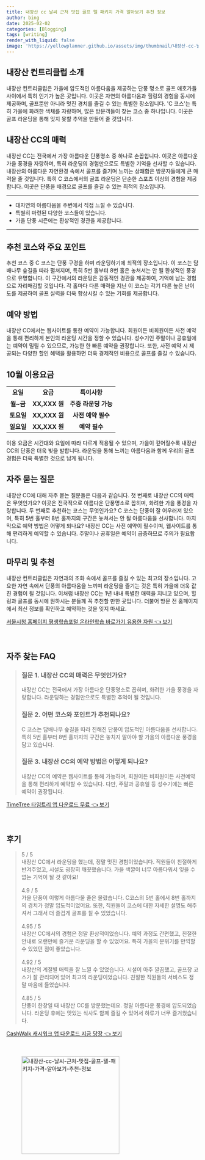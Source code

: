 ```yaml
---
title: 내장산 cc 날씨 근처 맛집 골프 텔 패키지 가격 알아보기 추천 정보
author: bing
date: 2025-02-02
categories: [Blogging]
tags: [writing]
render_with_liquid: false
image: 'https://yellowplanner.github.io/assets/img/thumbnail/내장산-cc-날씨-근처-맛집-골프-텔-패키지-가격-알아보기-추천-정보.webp'
---
```



<h2 id='내장산_컨트리클럽_소개'>내장산 컨트리클럽 소개</h2>

<p>내장산 컨트리클럽은 가을에 압도적인 아름다움을 제공하는 단풍 명소로 골프 애호가들 사이에서 특히 인기가 높은 곳입니다. 이곳은 자연의 아름다움과 힐링의 경험을 동시에 제공하며, 골프뿐만 아니라 멋진 경치를 즐길 수 있는 특별한 장소입니다. 'C 코스'는 특히 가을에 화려한 색채를 자랑하며, 많은 방문객들이 찾는 코스 중 하나입니다. 이곳은 골프 라운딩을 통해 잊지 못할 추억을 만들어 줄 것입니다.</p>

<h2 id='내장산_CC의_매력'>내장산 CC의 매력</h2>

<p>내장산 CC는 전국에서 가장 아름다운 단풍명소 중 하나로 손꼽힙니다. 이곳은 아름다운 가을 풍경을 자랑하며, 특히 라운딩의 경험만으로도 특별한 기억을 선사할 수 있습니다. 내장산의 아름다운 자연환경 속에서 골프를 즐기며 느끼는 상쾌함은 방문자들에게 큰 매력을 줄 것입니다. 특히 C 코스에서의 골프 라운딩은 단순한 스포츠 이상의 경험을 제공합니다. 이곳은 단풍을 배경으로 골프를 즐길 수 있는 최적의 장소입니다.</p>

<hr />

<ul>
    <li>대자연의 아름다움을 주변에서 직접 느낄 수 있습니다.</li>
    <li>특별히 마련된 다양한 코스들이 있습니다.</li>
    <li>가을 단풍 시즌에는 환상적인 경관을 제공합니다.</li>
</ul>

<hr />

<h2 id='추천_코스와_주요_포인트'>추천 코스와 주요 포인트</h2>

<p>추천 코스 중 C 코스는 단풍 구경을 하며 라운딩하기에 최적의 장소입니다. 이 코스는 담배나무 숲길을 따라 펼쳐지며, 특히 5번 홀부터 8번 홀은 놓쳐서는 안 될 환상적인 풍경으로 유명합니다. 이 구간에서의 라운딩은 감동적인 경관을 제공하여, 기억에 남는 경험으로 자리매김할 것입니다. 각 홀마다 다른 매력을 지닌 이 코스는 각기 다른 높은 난이도를 제공하여 골프 실력을 더욱 향상시킬 수 있는 기회를 제공합니다.</p>

<h2 id='예약_방법'>예약 방법</h2>

<p>내장산 CC에서는 웹사이트를 통한 예약이 가능합니다. 회원이든 비회원이든 사전 예약을 통해 편리하게 본인의 라운딩 시간을 정할 수 있습니다. 성수기인 주말이나 공휴일에는 예약이 밀릴 수 있으므로, 가능한 한 빠른 예약을 권장합니다. 또한, 사전 예약 시 제공되는 다양한 할인 혜택을 활용하면 더욱 경제적인 비용으로 골프를 즐길 수 있습니다.</p>

<h2 id='10월_이용요금'>10월 이용요금</h2>

<table>
    <tr>
        <td style="text-align: center; height: 17px;"><b>요일</b></td>
        <td style="text-align: center; height: 17px;"><b>요금</b></td>
        <td style="text-align: center; height: 17px;"><b>특이사항</b></td>
    </tr>
    <tr>
        <td style="text-align: center; height: 17px;"><b>월~금</b></td>
        <td style="text-align: center; height: 17px;"><b>XX,XXX 원</b></td>
        <td style="text-align: center; height: 17px;"><b>주중 라운딩 가능</b></td>
    </tr>
    <tr>
        <td style="text-align: center; height: 17px;"><b>토요일</b></td>
        <td style="text-align: center; height: 17px;"><b>XX,XXX 원</b></td>
        <td style="text-align: center; height: 17px;"><b>사전 예약 필수</b></td>
    </tr>
    <tr>
        <td style="text-align: center; height: 17px;"><b>일요일</b></td>
        <td style="text-align: center; height: 17px;"><b>XX,XXX 원</b></td>
        <td style="text-align: center; height: 17px;"><b>예약 필수</b></td>
    </tr>
</table>

<p>이용 요금은 시간대와 요일에 따라 다르게 적용될 수 있으며, 가을이 깊어질수록 내장산 CC의 단풍은 더욱 빛을 발합니다. 라운딩을 통해 느끼는 아름다움과 함께 우리의 골프 경험은 더욱 특별한 것으로 남게 됩니다.</p>

<h2 id='자주_묻는_질문'>자주 묻는 질문</h2>

<p>내장산 CC에 대해 자주 묻는 질문들은 다음과 같습니다. 첫 번째로 내장산 CC의 매력은 무엇인가요? 이곳은 전국적으로 아름다운 단풍명소로 꼽히며, 화려한 가을 풍경을 자랑합니다. 두 번째로 추천하는 코스는 무엇인가요? C 코스는 단풍이 잘 어우러져 있으며, 특히 5번 홀부터 8번 홀까지의 구간은 놓쳐서는 안 될 아름다움을 선사합니다. 마지막으로 예약 방법은 어떻게 되나요? 내장산 CC는 사전 예약이 필수이며, 웹사이트를 통해 편리하게 예약할 수 있습니다. 주말이나 공휴일은 예약이 급증하므로 주의가 필요합니다.</p>

<h2 id='마무리_및_추천'>마무리 및 추천</h2>

<p>내장산 컨트리클럽은 자연과의 조화 속에서 골프를 즐길 수 있는 최고의 장소입니다. 고요한 자연 속에서 단풍의 아름다움을 느끼며 라운딩을 즐기는 것은 특히 가을에 더욱 값진 경험이 될 것입니다. 이처럼 내장산 CC는 1년 내내 특별한 매력을 지니고 있으며, 힐링과 골프를 동시에 원하시는 분들께 꼭 추천할 만한 곳입니다. 더불어 방문 전 홈페이지에서 최신 정보를 확인하고 예약하는 것을 잊지 마세요.</p>


<p><a class="click-button" title="서울시청 홈페이지 평생학습포털 온라인학습 바로가기 유용한 자원" href="https://yellowplanner.github.io/posts/%EC%84%9C%EC%9A%B8%EC%8B%9C%EC%B2%AD-%ED%99%88%ED%8E%98%EC%9D%B4%EC%A7%80-%ED%8F%89%EC%83%9D%ED%95%99%EC%8A%B5%ED%8F%AC%ED%84%B8-%EC%98%A8%EB%9D%BC%EC%9D%B8%ED%95%99%EC%8A%B5-%EB%B0%94%EB%A1%9C%EA%B0%80%EA%B8%B0-%EC%9C%A0%EC%9A%A9%ED%95%9C-%EC%9E%90%EC%9B%90/" rel="dofollow">서울시청 홈페이지 평생학습포털 온라인학습 바로가기 유용한 자원 👈 보기</a></p><br>
<h2 id='자주_찾는_FAQ'>자주 찾는 FAQ</h2>
<div itemscope="" itemtype="https://schema.org/FAQPage"> 
<blockquote> 
<div itemscope="" itemprop="mainEntity" itemtype="https://schema.org/Question"> 
<h3 itemprop="name">질문 1. 내장산 CC의 매력은 무엇인가요?</h3> 
<div itemscope="" itemprop="acceptedAnswer" itemtype="https://schema.org/Answer"> 
<span itemprop="text"> 
<p>내장산 CC는 전국에서 가장 아름다운 단풍명소로 꼽히며, 화려한 가을 풍경을 자랑합니다. 라운딩하는 경험만으로도 특별한 추억이 될 것입니다.</p> 
</span> 
</div> 
</div> 

<div itemscope="" itemprop="mainEntity" itemtype="https://schema.org/Question"> 
<h3 itemprop="name">질문 2. 어떤 코스와 포인트가 추천되나요?</h3> 
<div itemscope="" itemprop="acceptedAnswer" itemtype="https://schema.org/Answer"> 
<span itemprop="text"> 
<p>C 코스는 담배나무 숲길을 따라 진해진 단풍이 압도적인 아름다움을 선사합니다. 특히 5번 홀부터 8번 홀까지의 구간은 놓치지 말아야 할 가을의 아름다운 풍경을 담고 있습니다.</p> 
</span> 
</div> 
</div> 

<div itemscope="" itemprop="mainEntity" itemtype="https://schema.org/Question"> 
<h3 itemprop="name">질문 3. 내장산 CC의 예약 방법은 어떻게 되나요?</h3> 
<div itemscope="" itemprop="acceptedAnswer" itemtype="https://schema.org/Answer"> 
<span itemprop="text"> 
<p>내장산 CC의 예약은 웹사이트를 통해 가능하며, 회원이든 비회원이든 사전예약을 통해 편리하게 예약할 수 있습니다. 다만, 주말과 공휴일 등 성수기에는 빠른 예약이 권장됩니다.</p> 
</span> 
</div> 
</div> 
</blockquote> 
</div>
<p><a class="click-button" title="TimeTree 타임트리 앱 다운로드 무료" href="https://yellowplanner.github.io/posts/TimeTree-%ED%83%80%EC%9E%84%ED%8A%B8%EB%A6%AC-%EC%95%B1-%EB%8B%A4%EC%9A%B4%EB%A1%9C%EB%93%9C-%EB%AC%B4%EB%A3%8C/" rel="dofollow">TimeTree 타임트리 앱 다운로드 무료 👈 보기</a></p><br>
<h2 id='후기'>후기</h2>
<div itemscope itemtype="https://schema.org/Product">
  <blockquote>
  <div itemprop="review" itemscope itemtype="https://schema.org/Review">
      <div itemprop="reviewRating" itemscope itemtype="https://schema.org/Rating"> <span itemprop="ratingValue">5</span> / <span itemprop="bestRating">5</span> </div>
      <span itemprop="reviewBody">내장산 CC에서 라운딩을 했는데, 정말 멋진 경험이었습니다. 직원들이 친절하게 반겨주었고, 시설도 굉장히 깨끗했습니다. 가을 색깔이 너무 아름다워서 잊을 수 없는 기억이 될 것 같아요!</span>
  </div>
  <br>
  <div itemprop="review" itemscope itemtype="https://schema.org/Review">
      <div itemprop="reviewRating" itemscope itemtype="https://schema.org/Rating"> <span itemprop="ratingValue">4.9</span> / <span itemprop="bestRating">5</span> </div>
      <span itemprop="reviewBody">가을 단풍이 이렇게 아름다울 줄은 몰랐습니다. C코스의 5번 홀에서 8번 홀까지의 경치가 정말 압도적이었어요. 또한, 직원들이 코스에 대한 자세한 설명도 해주셔서 그래서 더 즐겁게 골프를 칠 수 있었습니다.</span>
  </div>
  <br>
  <div itemprop="review" itemscope itemtype="https://schema.org/Review">
      <div itemprop="reviewRating" itemscope itemtype="https://schema.org/Rating"> <span itemprop="ratingValue">4.95</span> / <span itemprop="bestRating">5</span> </div>
      <span itemprop="reviewBody">내장산 CC에서의 경험은 정말 환상적이었습니다. 예약 과정도 간편했고, 친절한 안내로 오랜만에 즐거운 라운딩을 할 수 있었어요. 특히 가을의 분위기를 만끽할 수 있었던 점이 좋았습니다.</span>
  </div>
  <br>
  <div itemprop="review" itemscope itemtype="https://schema.org/Review">
      <div itemprop="reviewRating" itemscope itemtype="https://schema.org/Rating"> <span itemprop="ratingValue">4.92</span> / <span itemprop="bestRating">5</span> </div>
      <span itemprop="reviewBody">내장산의 계절별 매력을 잘 느낄 수 있었습니다. 시설이 아주 깔끔했고, 골프장 코스가 잘 관리되어 있어 최고의 라운딩이었습니다. 친절한 직원들의 서비스도 정말 마음에 들었습니다.</span>
  </div>
  <br>
  <div itemprop="review" itemscope itemtype="https://schema.org/Review">
      <div itemprop="reviewRating" itemscope itemtype="https://schema.org/Rating"> <span itemprop="ratingValue">4.85</span> / <span itemprop="bestRating">5</span> </div>
      <span itemprop="reviewBody">단풍이 한창일 때 내장산 CC를 방문했는데요. 정말 아름다운 풍경에 압도되었습니다. 라운딩 후에는 맛있는 식사도 함께 즐길 수 있어서 하루가 너무 즐거웠습니다.</span>
  </div>
  </blockquote>
</div>
<p><a class="click-button" title="CashWalk 캐시워크 앱 다운로드 지금 당장" href="https://yellowplanner.github.io/posts/CashWalk-%EC%BA%90%EC%8B%9C%EC%9B%8C%ED%81%AC-%EC%95%B1-%EB%8B%A4%EC%9A%B4%EB%A1%9C%EB%93%9C-%EC%A7%80%EA%B8%88-%EB%8B%B9%EC%9E%A5/" rel="dofollow">CashWalk 캐시워크 앱 다운로드 지금 당장 👈 보기</a></p><br>
<figure class="image"><img src="https://yellowplanner.github.io/assets/img/thumbnail/내장산-cc-날씨-근처-맛집-골프-텔-패키지-가격-알아보기-추천-정보.webp" alt="내장산-cc-날씨-근처-맛집-골프-텔-패키지-가격-알아보기-추천-정보" width="256" height="256"></figure>